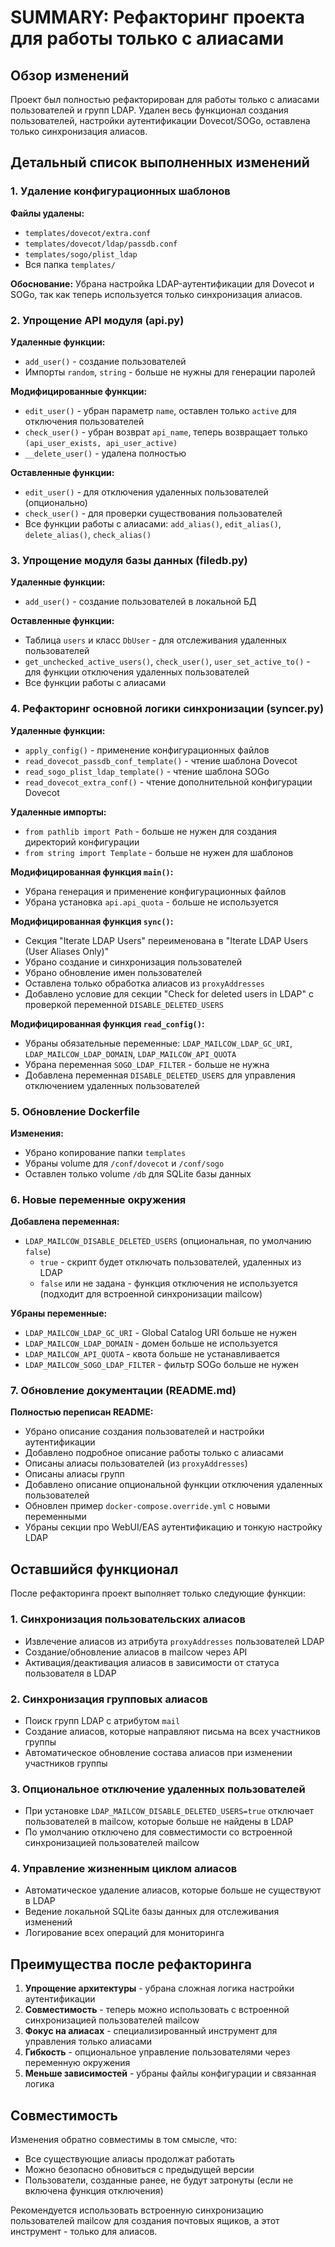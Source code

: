 # SUMMARY: Рефакторинг проекта для работы только с алиасами

## Обзор изменений

Проект был полностью рефакторирован для работы только с алиасами пользователей и групп LDAP. Удален весь функционал создания пользователей, настройки аутентификации Dovecot/SOGo, оставлена только синхронизация алиасов.

## Детальный список выполненных изменений

### 1. Удаление конфигурационных шаблонов
**Файлы удалены:**
- `templates/dovecot/extra.conf`
- `templates/dovecot/ldap/passdb.conf` 
- `templates/sogo/plist_ldap`
- Вся папка `templates/`

**Обоснование:** Убрана настройка LDAP-аутентификации для Dovecot и SOGo, так как теперь используется только синхронизация алиасов.

### 2. Упрощение API модуля (api.py)

**Удаленные функции:**
- `add_user()` - создание пользователей
- Импорты `random`, `string` - больше не нужны для генерации паролей

**Модифицированные функции:**
- `edit_user()` - убран параметр `name`, оставлен только `active` для отключения пользователей
- `check_user()` - убран возврат `api_name`, теперь возвращает только `(api_user_exists, api_user_active)`
- `__delete_user()` - удалена полностью

**Оставленные функции:**
- `edit_user()` - для отключения удаленных пользователей (опционально)
- `check_user()` - для проверки существования пользователей
- Все функции работы с алиасами: `add_alias()`, `edit_alias()`, `delete_alias()`, `check_alias()`

### 3. Упрощение модуля базы данных (filedb.py)

**Удаленные функции:**
- `add_user()` - создание пользователей в локальной БД

**Оставленные функции:**
- Таблица `users` и класс `DbUser` - для отслеживания удаленных пользователей
- `get_unchecked_active_users()`, `check_user()`, `user_set_active_to()` - для функции отключения удаленных пользователей
- Все функции работы с алиасами

### 4. Рефакторинг основной логики синхронизации (syncer.py)

**Удаленные функции:**
- `apply_config()` - применение конфигурационных файлов
- `read_dovecot_passdb_conf_template()` - чтение шаблона Dovecot
- `read_sogo_plist_ldap_template()` - чтение шаблона SOGo  
- `read_dovecot_extra_conf()` - чтение дополнительной конфигурации Dovecot

**Удаленные импорты:**
- `from pathlib import Path` - больше не нужен для создания директорий конфигурации
- `from string import Template` - больше не нужен для шаблонов

**Модифицированная функция `main()`:**
- Убрана генерация и применение конфигурационных файлов
- Убрана установка `api.api_quota` - больше не используется

**Модифицированная функция `sync()`:**
- Секция "Iterate LDAP Users" переименована в "Iterate LDAP Users (User Aliases Only)"
- Убрано создание и синхронизация пользователей
- Убрано обновление имен пользователей
- Оставлена только обработка алиасов из `proxyAddresses`
- Добавлено условие для секции "Check for deleted users in LDAP" с проверкой переменной `DISABLE_DELETED_USERS`

**Модифицированная функция `read_config()`:**
- Убраны обязательные переменные: `LDAP_MAILCOW_LDAP_GC_URI`, `LDAP_MAILCOW_LDAP_DOMAIN`, `LDAP_MAILCOW_API_QUOTA`
- Убрана переменная `SOGO_LDAP_FILTER` - больше не нужна
- Добавлена переменная `DISABLE_DELETED_USERS` для управления отключением удаленных пользователей

### 5. Обновление Dockerfile

**Изменения:**
- Убрано копирование папки `templates`
- Убраны volume для `/conf/dovecot` и `/conf/sogo`
- Оставлен только volume `/db` для SQLite базы данных

### 6. Новые переменные окружения

**Добавлена переменная:**
- `LDAP_MAILCOW_DISABLE_DELETED_USERS` (опциональная, по умолчанию `false`)
  - `true` - скрипт будет отключать пользователей, удаленных из LDAP
  - `false` или не задана - функция отключения не используется (подходит для встроенной синхронизации mailcow)

**Убраны переменные:**
- `LDAP_MAILCOW_LDAP_GC_URI` - Global Catalog URI больше не нужен
- `LDAP_MAILCOW_LDAP_DOMAIN` - домен больше не используется
- `LDAP_MAILCOW_API_QUOTA` - квота больше не устанавливается
- `LDAP_MAILCOW_SOGO_LDAP_FILTER` - фильтр SOGo больше не нужен

### 7. Обновление документации (README.md)

**Полностью переписан README:**
- Убрано описание создания пользователей и настройки аутентификации
- Добавлено подробное описание работы только с алиасами
- Описаны алиасы пользователей (из `proxyAddresses`) 
- Описаны алиасы групп
- Добавлено описание опциональной функции отключения удаленных пользователей
- Обновлен пример `docker-compose.override.yml` с новыми переменными
- Убраны секции про WebUI/EAS аутентификацию и тонкую настройку LDAP

## Оставшийся функционал

После рефакторинга проект выполняет только следующие функции:

### 1. Синхронизация пользовательских алиасов
- Извлечение алиасов из атрибута `proxyAddresses` пользователей LDAP
- Создание/обновление алиасов в mailcow через API
- Активация/деактивация алиасов в зависимости от статуса пользователя в LDAP

### 2. Синхронизация групповых алиасов  
- Поиск групп LDAP с атрибутом `mail`
- Создание алиасов, которые направляют письма на всех участников группы
- Автоматическое обновление состава алиасов при изменении участников группы

### 3. Опциональное отключение удаленных пользователей
- При установке `LDAP_MAILCOW_DISABLE_DELETED_USERS=true` отключает пользователей в mailcow, которые больше не найдены в LDAP
- По умолчанию отключено для совместимости со встроенной синхронизацией пользователей mailcow

### 4. Управление жизненным циклом алиасов
- Автоматическое удаление алиасов, которые больше не существуют в LDAP
- Ведение локальной SQLite базы данных для отслеживания изменений
- Логирование всех операций для мониторинга

## Преимущества после рефакторинга

1. **Упрощение архитектуры** - убрана сложная логика настройки аутентификации
2. **Совместимость** - теперь можно использовать с встроенной синхронизацией пользователей mailcow
3. **Фокус на алиасах** - специализированный инструмент для управления только алиасами
4. **Гибкость** - опциональное управление пользователями через переменную окружения
5. **Меньше зависимостей** - убраны файлы конфигурации и связанная логика

## Совместимость

Изменения обратно совместимы в том смысле, что:
- Все существующие алиасы продолжат работать
- Можно безопасно обновиться с предыдущей версии
- Пользователи, созданные ранее, не будут затронуты (если не включена функция отключения)

Рекомендуется использовать встроенную синхронизацию пользователей mailcow для создания почтовых ящиков, а этот инструмент - только для алиасов.
